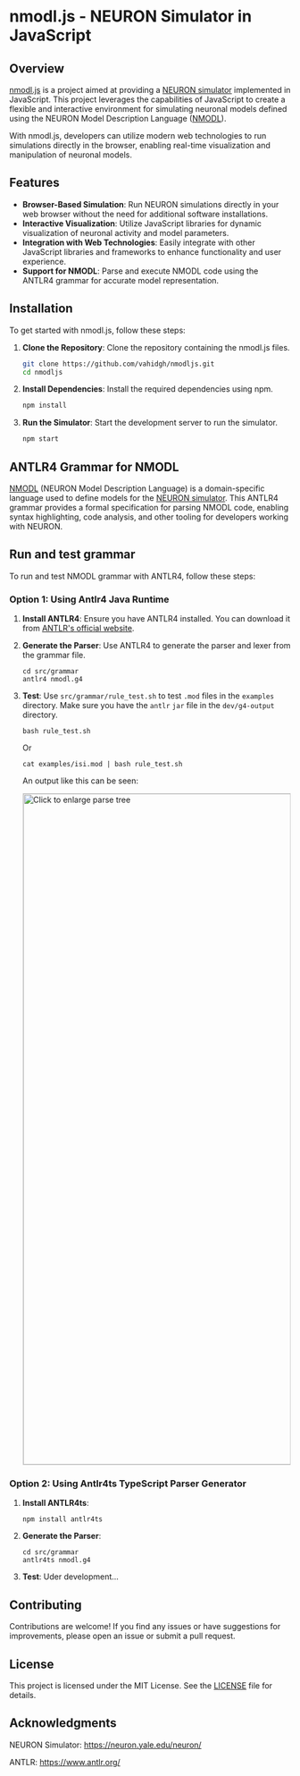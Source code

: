 # nmodl.js - NEURON Simulator in JavaScript

## Overview

[nmodl.js](https://github.com/vahidgh/nmodljs) is a project aimed at providing a [NEURON simulator](http://neuron.yale.edu/neuron/)  implemented in JavaScript. This project leverages the capabilities of JavaScript to create a flexible and interactive environment for simulating neuronal models defined using the NEURON Model Description Language ([NMODL](https://www.neuron.yale.edu/neuron/static/docs/help/neuron/nmodl/nmodl.html)). 

With nmodl.js, developers can utilize modern web technologies to run simulations directly in the browser, enabling real-time visualization and manipulation of neuronal models.

## Features

- **Browser-Based Simulation**: Run NEURON simulations directly in your web browser without the need for additional software installations.
- **Interactive Visualization**: Utilize JavaScript libraries for dynamic visualization of neuronal activity and model parameters.
- **Integration with Web Technologies**: Easily integrate with other JavaScript libraries and frameworks to enhance functionality and user experience.
- **Support for NMODL**: Parse and execute NMODL code using the ANTLR4 grammar for accurate model representation.

## Installation

To get started with nmodl.js, follow these steps:

1. **Clone the Repository**: Clone the repository containing the nmodl.js files.

   ```bash
   git clone https://github.com/vahidgh/nmodljs.git
   cd nmodljs
   ```

2. **Install Dependencies**: Install the required dependencies using npm.
   
    ```bash
    npm install
    ```

3. **Run the Simulator**: Start the development server to run the simulator.

    ```bash
    npm start
    ```



## ANTLR4 Grammar for NMODL

[NMODL](https://www.neuron.yale.edu/neuron/static/docs/help/neuron/nmodl/nmodl.html) (NEURON Model Description Language) is a domain-specific language used to define models for the [NEURON simulator](http://neuron.yale.edu/neuron/). This ANTLR4 grammar provides a formal specification for parsing NMODL code, enabling syntax highlighting, code analysis, and other tooling for developers working with NEURON.


## Run and test grammar

To run and test NMODL grammar with ANTLR4, follow these steps:

### Option 1: Using Antlr4 Java Runtime

1. **Install ANTLR4**: Ensure you have ANTLR4 installed. You can download it from [ANTLR's official website](https://www.antlr.org/download.html).

2. **Generate the Parser**: Use ANTLR4 to generate the parser and lexer from the grammar file.

   ```
   cd src/grammar
   antlr4 nmodl.g4
   ```

3. **Test**: Use `src/grammar/rule_test.sh` to test `.mod` files in the `examples` directory.
   Make sure you have the `antlr` `jar` file in the `dev/g4-output` directory.

   ```
   bash rule_test.sh
   ```
   Or
   ```
   cat examples/isi.mod | bash rule_test.sh
   ```

   An output like this can be seen:

   <div 
      style="overflow-x: auto; border: 1px solid #ccc;" 
      onclick="window.open(['https://raw.githubusercontent.com/VahidGh/nmodljs/refs/heads/master/antlr4_parse_tree_isi.svg', '_blank');"
   >
      <img 
         src="antlr4_parse_tree_isi.svg" 
         style="width: 1200px; height: auto;"
         alt="Click to enlarge parse tree"
      />
   </div>


### Option 2: Using Antlr4ts TypeScript Parser Generator

1. **Install ANTLR4ts**: 
   ```
   npm install antlr4ts
   ```

2. **Generate the Parser**: 

   ```
   cd src/grammar
   antlr4ts nmodl.g4
   ```

3. **Test**: Uder development...
   
## Contributing

Contributions are welcome! If you find any issues or have suggestions for improvements, please open an issue or submit a pull request.

## License

This project is licensed under the MIT License. See the [LICENSE](https://github.com/vahidgh/nmodljs/LICENSE) file for details.

## Acknowledgments

NEURON Simulator: https://neuron.yale.edu/neuron/

ANTLR: https://www.antlr.org/